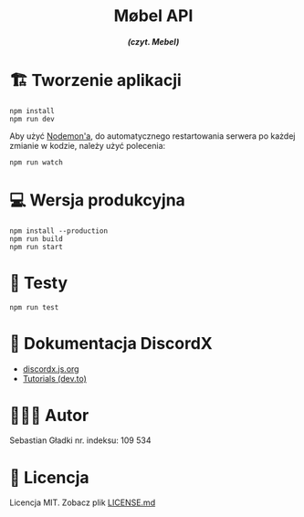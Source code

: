 <div>
  <h1 align="center">Møbel API</h1>
  <h4 align="center"><i>(czyt. Mebel)</i></h4>
</div>

# 🏗 Tworzenie aplikacji

```
npm install
npm run dev
```

Aby użyć [Nodemon'a](https://nodemon.io/), do automatycznego restartowania serwera po każdej zmianie w kodzie, należy
użyć polecenia:
```
npm run watch
```

# 💻 Wersja produkcyjna

```
npm install --production
npm run build
npm run start
```

# 🧪 Testy

```
npm run test
```

# 📜 Dokumentacja DiscordX

- [discordx.js.org](https://discordx.js.org)
- [Tutorials (dev.to)](https://dev.to/oceanroleplay/series/14317)

# 🧔🏻‍♂️ Autor

Sebastian Gładki
nr. indeksu: 109 534

# 📜 Licencja

Licencja MIT.
Zobacz plik [LICENSE.md](LICENSE.md)